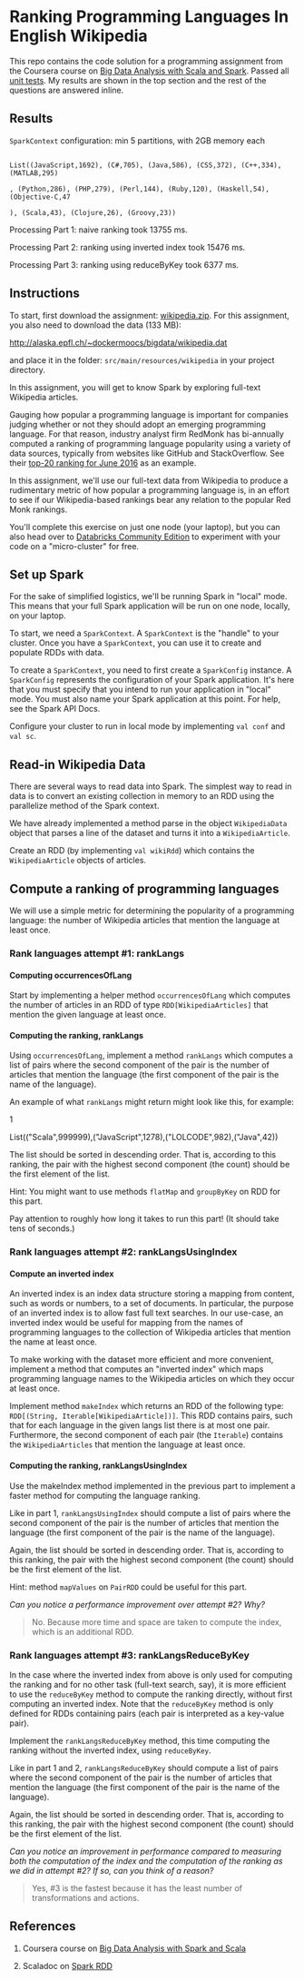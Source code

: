 # Ranking Programming Languages In English Wikipedia

This repo contains the code solution for a programming assignment from the Coursera course on [Big Data Analysis with Scala and Spark](https://www.coursera.org/learn/scala-spark-big-data/home/info). Passed all [unit tests](src/main/test/wikipedia/WikipediaSuite.scala). My results are shown in the top section and the rest of the questions are answered inline.

## Results

`SparkContext` configuration: min 5 partitions, with 2GB memory each

```

List((JavaScript,1692), (C#,705), (Java,586), (CSS,372), (C++,334), (MATLAB,295)

, (Python,286), (PHP,279), (Perl,144), (Ruby,120), (Haskell,54), (Objective-C,47

), (Scala,43), (Clojure,26), (Groovy,23))

```

Processing Part 1: naive ranking took 13755 ms.

Processing Part 2: ranking using inverted index took 15476 ms.

Processing Part 3: ranking using reduceByKey took 6377 ms.

## Instructions

To start, first download the assignment: [wikipedia.zip](http://alaska.epfl.ch/~dockermoocs/bigdata/wikipedia.zip). For this assignment, you also need to download the data (133 MB):

http://alaska.epfl.ch/~dockermoocs/bigdata/wikipedia.dat

and place it in the folder: `src/main/resources/wikipedia` in your project directory.

In this assignment, you will get to know Spark by exploring full-text Wikipedia articles.

Gauging how popular a programming language is important for companies judging whether or not they should adopt an emerging programming language. For that reason, industry analyst firm RedMonk has bi-annually computed a ranking of programming language popularity using a variety of data sources, typically from websites like GitHub and StackOverflow. See their [top-20 ranking for June 2016](http://redmonk.com/sogrady/2016/07/20/language-rankings-6-16/) as an example.

In this assignment, we'll use our full-text data from Wikipedia to produce a rudimentary metric of how popular a programming language is, in an effort to see if our Wikipedia-based rankings bear any relation to the popular Red Monk rankings.

You'll complete this exercise on just one node (your laptop), but you can also head over to [Databricks Community Edition](https://community.cloud.databricks.com/) to experiment with your code on a "micro-cluster" for free.

## Set up Spark

For the sake of simplified logistics, we'll be running Spark in "local" mode. This means that your full Spark application will be run on one node, locally, on your laptop.

To start, we need a `SparkContext`. A `SparkContext` is the "handle" to your cluster. Once you have a `SparkContext`, you can use it to create and populate RDDs with data.

To create a `SparkContext`, you need to first create a `SparkConfig` instance. A `SparkConfig` represents the configuration of your Spark application. It's here that you must specify that you intend to run your application in "local" mode. You must also name your Spark application at this point. For help, see the Spark API Docs.

Configure your cluster to run in local mode by implementing `val conf` and `val sc`.

## Read-in Wikipedia Data

There are several ways to read data into Spark. The simplest way to read in data is to convert an existing collection in memory to an RDD using the parallelize method of the Spark context.

We have already implemented a method parse in the object `WikipediaData` object that parses a line of the dataset and turns it into a `WikipediaArticle`.

Create an RDD (by implementing `val wikiRdd`) which contains the `WikipediaArticle` objects of articles.

## Compute a ranking of programming languages

We will use a simple metric for determining the popularity of a programming language: the number of Wikipedia articles that mention the language at least once.

### Rank languages attempt #1: rankLangs

#### Computing occurrencesOfLang

Start by implementing a helper method `occurrencesOfLang` which computes the number of articles in an RDD of type `RDD[WikipediaArticles]` that mention the given language at least once.

#### Computing the ranking, rankLangs

Using `occurrencesOfLang`, implement a method `rankLangs` which computes a list of pairs where the second component of the pair is the number of articles that mention the language (the first component of the pair is the name of the language).

An example of what `rankLangs` might return might look like this, for example:

1

List(("Scala",999999),("JavaScript",1278),("LOLCODE",982),("Java",42))

The list should be sorted in descending order. That is, according to this ranking, the pair with the highest second component (the count) should be the first element of the list.

Hint: You might want to use methods `flatMap` and `groupByKey` on RDD for this part.

Pay attention to roughly how long it takes to run this part! (It should take tens of seconds.)

### Rank languages attempt #2: rankLangsUsingIndex

#### Compute an inverted index

An inverted index is an index data structure storing a mapping from content, such as words or numbers, to a set of documents. In particular, the purpose of an inverted index is to allow fast full text searches. In our use-case, an inverted index would be useful for mapping from the names of programming languages to the collection of Wikipedia articles that mention the name at least once.

To make working with the dataset more efficient and more convenient, implement a method that computes an "inverted index" which maps programming language names to the Wikipedia articles on which they occur at least once.

Implement method `makeIndex` which returns an RDD of the following type: `RDD[(String, Iterable[WikipediaArticle])]`. This RDD contains pairs, such that for each language in the given langs list there is at most one pair. Furthermore, the second component of each pair (the `Iterable`) contains the `WikipediaArticles` that mention the language at least once.

#### Computing the ranking, rankLangsUsingIndex

Use the makeIndex method implemented in the previous part to implement a faster method for computing the language ranking.

Like in part 1, `rankLangsUsingIndex` should compute a list of pairs where the second component of the pair is the number of articles that mention the language (the first component of the pair is the name of the language).

Again, the list should be sorted in descending order. That is, according to this ranking, the pair with the highest second component (the count) should be the first element of the list.

Hint: method `mapValues` on `PairRDD` could be useful for this part.

*Can you notice a performance improvement over attempt #2? Why?*

> No. Because more time and space are taken to compute the index, which is an additional RDD.

### Rank languages attempt #3: rankLangsReduceByKey

In the case where the inverted index from above is only used for computing the ranking and for no other task (full-text search, say), it is more efficient to use the `reduceByKey` method to compute the ranking directly, without first computing an inverted index. Note that the `reduceByKey` method is only defined for RDDs containing pairs (each pair is interpreted as a key-value pair).

Implement the `rankLangsReduceByKey` method, this time computing the ranking without the inverted index, using `reduceByKey`.

Like in part 1 and 2, `rankLangsReduceByKey` should compute a list of pairs where the second component of the pair is the number of articles that mention the language (the first component of the pair is the name of the language).

Again, the list should be sorted in descending order. That is, according to this ranking, the pair with the highest second component (the count) should be the first element of the list.

*Can you notice an improvement in performance compared to measuring both the computation of the index and the computation of the ranking as we did in attempt #2? If so, can you think of a reason?*

> Yes, #3 is the fastest because it has the least number of transformations and actions.

## References

1. Coursera course on [Big Data Analysis with Spark and Scala](https://www.coursera.org/learn/scala-spark-big-data/home/info)

2. Scaladoc on [Spark RDD](https://spark.apache.org/docs/latest/api/scala/index.html#org.apache.spark.rdd.RDD)

